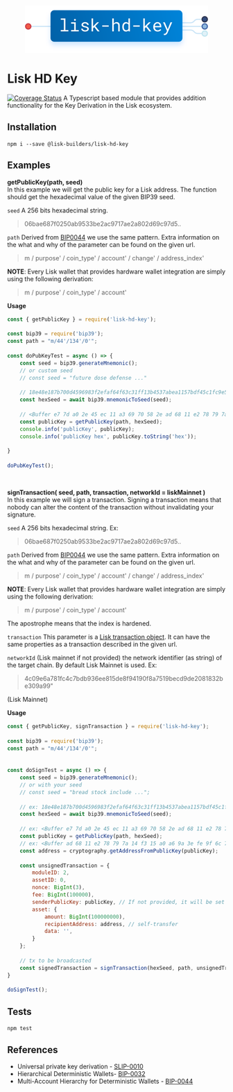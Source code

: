 <div align="center">
  <img alt="lisk-hd-key" src="https://raw.githubusercontent.com/alepop/lisk-hd-key/master/logo.svg" height="109px" />
</div>

Lisk HD Key
============
[![Coverage Status](https://coveralls.io/repos/github/alepop/lisk-hd-key/badge.svg?branch=master)](https://coveralls.io/github/alepop/lisk-hd-key?branch=master)
A Typescript based module that provides addition functionality for the Key Derivation in the Lisk ecosystem.

Installation
------------

    npm i --save @lisk-builders/lisk-hd-key


Examples
-----

**getPublicKey(path, seed)** <br>
In this example we will get the public key for a Lisk address. The function should get the hexadecimal value of the given BIP39 seed.

`seed`   A 256 bits hexadecimal string.
> 06bae687f0250ab9533be2ac9717ae2a802d69c97d5..

`path`  Derived from [BIP0044](https://github.com/bitcoin/bips/blob/master/bip-0044.mediawiki) we use the same pattern. Extra information on the what and why of the parameter can be found on the given url.

> m / purpose' / coin_type' / account' / change' / address_index'

**NOTE**: Every Lisk wallet that provides hardware wallet integration are simply using the following derivation:

> m / purpose' / coin_type' / account'

**Usage**

```js
const { getPublicKey } = require('lisk-hd-key');

const bip39 = require('bip39');
const path = "m/44'/134'/0'";

const doPubKeyTest = async () => {
    const seed = bip39.generateMnemonic();
    // or custom seed
    // const seed = "future dose defense ..."

    // 18e48e187b700d4596983f2efaf64f63c31ff13b4537abea1157bdf45c1fc9e5c5d8a817048616d24dcd0b7ae638df786cec2dc0749f6847724905988ae56b0e
    const hexSeed = await bip39.mnemonicToSeed(seed);
    
    // <Buffer e7 7d a0 2e 45 ec 11 a3 69 70 58 2e ad 68 11 e2 78 79 7a 14 f3 15 a0 a6 9a 3e fe 9f 6c 76 24 b6>
    const publicKey = getPublicKey(path, hexSeed);
    console.info('publicKey', publicKey);
    console.info('publicKey hex', publicKey.toString('hex'));
    
}

doPubKeyTest();
```
<br>

**signTransaction( seed, path, transaction, networkId = liskMainnet )** <br>
In this example we will sign a transaction. Signing a transaction means that nobody can alter the content of the transaction without invalidating your signature.

`seed`  A 256 bits hexadecimal string.
Ex:
> 06bae687f0250ab9533be2ac9717ae2a802d69c97d5..

`path`  Derived from [BIP0044](https://github.com/bitcoin/bips/blob/master/bip-0044.mediawiki) we use the same pattern. Extra information on the what and why of the parameter can be found on the given url.

> m / purpose' / coin_type' / account' / change' / address_index'

**NOTE**: Every Lisk wallet that provides hardware wallet integration are simply using the following derivation:

> m / purpose' / coin_type' / account'

The apostrophe means that the index is hardened.

`transaction`
This parameter is a [Lisk transaction object](https://lisk.com/documentation/lisk-sdk/guides/node-management/signing-transactions-offline.html). It can have the same properties as a transaction described in the given url.

`networkId` (Lisk mainnet if not provided)
the network identifier (as string) of the target chain. By default Lisk Mainnet is used.
Ex:
> 4c09e6a781fc4c7bdb936ee815de8f94190f8a7519becd9de2081832be309a99"
> 
(Lisk Mainnet)

**Usage**

```js
const { getPublicKey, signTransaction } = require('lisk-hd-key');

const bip39 = require('bip39');
const path = "m/44'/134'/0'";


const doSignTest = async () => {
    const seed = bip39.generateMnemonic();
    // or with your seed
    // const seed = "bread stock include ...";
    
    // ex: 18e48e187b700d4596983f2efaf64f63c31ff13b4537abea1157bdf45c1fc9e5c5d8a817048616d24dcd0b7ae638df786cec2dc0749f6847724905988ae56b0e
    const hexSeed = await bip39.mnemonicToSeed(seed);
    
    // ex: <Buffer e7 7d a0 2e 45 ec 11 a3 69 70 58 2e ad 68 11 e2 78 79 7a 14 f3 15 a0 a6 9a 3e fe 9f 6c 76 24 b6>
    const publicKey = getPublicKey(path, hexSeed);
    // ex: <Buffer ad 68 11 e2 78 79 7a 14 f3 15 a0 a6 9a 3e fe 9f 6c 76 24 b6>
    const address = cryptography.getAddressFromPublicKey(publicKey);

    const unsignedTransaction = {
        moduleID: 2,
        assetID: 0,
        nonce: BigInt(3),
        fee: BigInt(100000),
        senderPublicKey: publicKey, // If not provided, it will be set automatically
        asset: {
            amount: BigInt(100000000),
            recipientAddress: address, // self-transfer
            data: '',
        }
    };

    // tx to be broadcasted
    const signedTransaction = signTransaction(hexSeed, path, unsignedTransaction);
}

doSignTest();
```

Tests
-----
```
npm test
```

References
----------

 - Universal private key derivation - [SLIP-0010](https://github.com/satoshilabs/slips/blob/master/slip-0010.md)
 - Hierarchical Deterministic Wallets- [BIP-0032](https://github.com/bitcoin/bips/blob/master/bip-0032.mediawiki)
 - Multi-Account Hierarchy for Deterministic Wallets - [BIP-0044](https://github.com/bitcoin/bips/blob/master/bip-0044.mediawiki)

